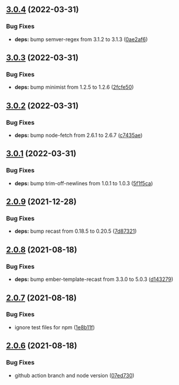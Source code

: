 ## [3.0.4](https://github.com/rajasegar/ast-node-finder/compare/v3.0.3...v3.0.4) (2022-03-31)


### Bug Fixes

* **deps:** bump semver-regex from 3.1.2 to 3.1.3 ([0ae2af6](https://github.com/rajasegar/ast-node-finder/commit/0ae2af62f4f62bc12a8a36ebc36f2c37a7b074ab))

## [3.0.3](https://github.com/rajasegar/ast-node-finder/compare/v3.0.2...v3.0.3) (2022-03-31)


### Bug Fixes

* **deps:** bump minimist from 1.2.5 to 1.2.6 ([2fcfe50](https://github.com/rajasegar/ast-node-finder/commit/2fcfe509466d670dff31844de91315644dc05cfc))

## [3.0.2](https://github.com/rajasegar/ast-node-finder/compare/v3.0.1...v3.0.2) (2022-03-31)


### Bug Fixes

* **deps:** bump node-fetch from 2.6.1 to 2.6.7 ([c7435ae](https://github.com/rajasegar/ast-node-finder/commit/c7435ae0bebd47674cb69ec09c131edadc49ff68))

## [3.0.1](https://github.com/rajasegar/ast-node-finder/compare/v3.0.0...v3.0.1) (2022-03-31)


### Bug Fixes

* **deps:** bump trim-off-newlines from 1.0.1 to 1.0.3 ([5f1f5ca](https://github.com/rajasegar/ast-node-finder/commit/5f1f5ca22b6bdf05c84424fe466134f93d379dc1))

## [2.0.9](https://github.com/rajasegar/ast-node-finder/compare/v2.0.8...v2.0.9) (2021-12-28)


### Bug Fixes

* **deps:** bump recast from 0.18.5 to 0.20.5 ([7d87321](https://github.com/rajasegar/ast-node-finder/commit/7d873213061f7a4ce9415dbded5db1bbf61b0ae1))

## [2.0.8](https://github.com/rajasegar/ast-node-finder/compare/v2.0.7...v2.0.8) (2021-08-18)


### Bug Fixes

* **deps:** bump ember-template-recast from 3.3.0 to 5.0.3 ([d143279](https://github.com/rajasegar/ast-node-finder/commit/d143279fb1060022c52958318663e7ac97a3a588))

## [2.0.7](https://github.com/rajasegar/ast-node-finder/compare/v2.0.6...v2.0.7) (2021-08-18)


### Bug Fixes

* ignore test files for npm ([1e8b11f](https://github.com/rajasegar/ast-node-finder/commit/1e8b11f12fc0e32b5fd4adc124c8a572dc180192))

## [2.0.6](https://github.com/rajasegar/ast-node-finder/compare/v2.0.5...v2.0.6) (2021-08-18)


### Bug Fixes

* github action branch and node version ([07ed730](https://github.com/rajasegar/ast-node-finder/commit/07ed73051b69f910e537606471258753e2d4afa4))
